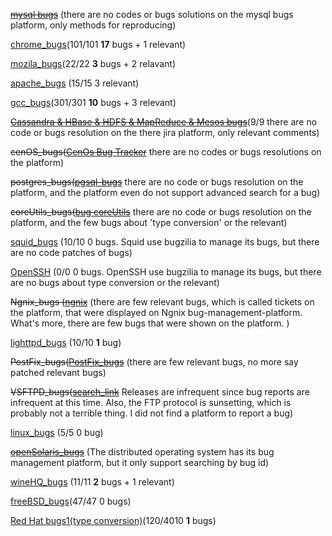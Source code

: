 
~~[mysql bugs](https://github.com/tanhuang01/bugstatics/blob/main/mysql_bugs.md)~~ (there are no codes or bugs solutions on the mysql bugs platform, only methods for reproducing)

[chrome_bugs](https://github.com/tanhuang01/bugstatics/blob/main/chromium_bugs.md)(101/101 **17** bugs + 1 relevant)

[mozila_bugs](https://github.com/tanhuang01/bugstatics/blob/main/mozila_bugs.md)(22/22 **3** bugs + 2 relavant)

[apache_bugs](https://github.com/tanhuang01/bugstatics/blob/main/apache_bugs.md) (15/15 3 relevant) 

[gcc_bugs](https://github.com/tanhuang01/bugstatics/blob/main/GCC_bugs.md)(301/301 **10** bugs + 3 relevant)

~~[Cassandra & HBase & HDFS & MapReduce & Mesos bugs](https://github.com/tanhuang01/bugstatics/blob/main/Cassandra_Hbase_HDFS_bugs.md)~~(9/9 there are no code or bugs resolution on the there jira platform, only relevant comments)

~~cenOS_bugs([CenOs Bug Tracker](https://bugs.centos.org/view_all_bug_page.php?refresh=true)~~ there are no codes or bugs resolutions on the platform)

~~postgres_bugs([pgsql-bugs](https://www.postgresql.org/list/pgsql-bugs/)~~ there are no code or bugs resolution on the platform, and the platform even do not support advanced search for a bug)

~~coreUtils_bugs([bug coreUtils](https://lists.gnu.org/archive/cgi-bin/namazu.cgi?query=%22type+conversion%22+%7C+%22type+casting%22+%7C+%22type+coercion%22+%7C+%22type+juggling%22+%7C+%22type+confuion%22+%7C+%22upcast%22+%7C+%22downcast%22&submit=Search%21&idxname=bug-coreutils&max=100&result=normal&sort=score)~~ there are no code or bugs resolution on the platform, and the few bugs about 'type conversion' or the relevant)

[squid_bugs](https://github.com/tanhuang01/bugstatics/blob/main/squid_bugs.md) (10/10 0 bugs. Squid use bugzilia to manage its bugs, but there are no code patches of bugs)

[OpenSSH](https://bugzilla.mindrot.org/buglist.cgi?bug_status=__closed__&content=%22type%20conversion%22%20%7C%20%22type%20casting%22%20%7C%20%22type%20coercion%22%20%7C%20%22type%20juggling%22%20%7C%20%22type%20confusion%22%20%7C%20%22downcast%22%20%7C%20%22upcast%22&no_redirect=1&order=Importance&query_format=specific) (0/0 0 bugs. OpenSSH use bugzilia to manage its bugs, but there are no bugs about type conversion or the relevant)

~~Ngnix_bugs ([ngnix](https://trac.nginx.org/nginx/ticket/1368#no1)~~ (there are few relevant bugs, which is called tickets on the platform, that were displayed on Ngnix bug-management-platform. What's more, there are few bugs that were shown on the platform. )

[lighttpd_bugs](https://github.com/tanhuang01/bugstatics/blob/main/lighttpd_bugs.md) (10/10 **1** bug)

~~PostFix_bugs([PostFix_bugs](https://rt.cpan.org/Search/Simple.html)~~ (there are few relevant bugs, no more say patched relevant bugs)

~~VSFTPD_bugs([search_link](https://bugs.launchpad.net/ubuntu/+source/vsftpd)~~ Releases are infrequent since bug reports are infrequent at this time. Also, the FTP protocol is sunsetting, which is probably not a terrible thing. I did not find a platform to report a bug)

[linux_bugs](https://bugzilla.kernel.org/buglist.cgi?bug_status=__closed__&content=%22type%20conversion%22%20%7C%20%22type%20casting%22%20%7C%20%22type%20coercion%22%20%7C%20%22type%20juggling%22%20%7C%20%22type%20confusion%22%20%7C%20%22downcast%22%20%7C%20%22upcast%22&no_redirect=1&order=Importance&query_format=specific) (5/5 0 bug)

~~[openSolaris_bugs](https://illumos.org/opensolaris/bugdb/bug.html)~~ (The distributed operating system has its bug management platform, but it only support searching by bug id)

[wineHQ_bugs](https://github.com/tanhuang01/bugstatics/blob/main/wineHQ.md) (11/11 **2** bugs + 1 relevant)

[freeBSD_bugs](https://github.com/tanhuang01/bugstatics/blob/main/FreeBSD_bugs.md)(47/47 0 bugs)

[Red Hat bugs1(type conversion)](https://github.com/tanhuang01/bugstatics/blob/main/Red_Hat_bug1.md)(120/4010 **1** bugs)



